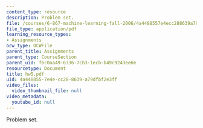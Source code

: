 ```yaml
---
content_type: resource
description: Problem set.
file: /courses/6-867-machine-learning-fall-2006/4a4488557e4ecc288639a79dfbf2e3ff_hw5.pdf
file_type: application/pdf
learning_resource_types:
- Assignments
ocw_type: OCWFile
parent_title: Assignments
parent_type: CourseSection
parent_uid: f6c0aa49-6336-7cb3-1ecb-b49c9243ee6e
resourcetype: Document
title: hw5.pdf
uid: 4a448855-7e4e-cc28-8639-a79dfbf2e3ff
video_files:
  video_thumbnail_file: null
video_metadata:
  youtube_id: null
---
```

Problem set.

